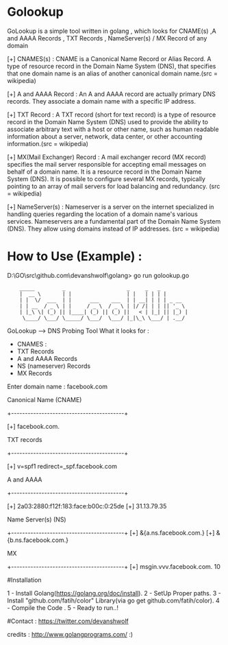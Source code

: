# Golookup
GoLookup is a simple tool written in golang , which looks for CNAME(s) ,A and AAAA Records , TXT Records , NameServer(s) / MX Record of any domain 

[+] CNAMES(s) : CNAME is a Canonical Name Record or Alias Record. A type of resource record in the Domain Name System (DNS), that specifies that one domain name is an alias of another canonical domain name.(src = wikipedia)

[+] A and AAAA Record : An A and AAAA record are actually primary DNS records.  They associate a domain name with a specific IP address.

[+] TXT Record : A TXT record (short for text record) is a type of resource record in the Domain Name System (DNS) used to provide the ability to associate arbitrary text with a host or other name, such as human readable information about a server, network, data center, or other accounting information.(src = wikipedia)

[+] MX(Mail Exchanger) Record : A mail exchanger record (MX record) specifies the mail server responsible for accepting email messages on behalf of a domain name. It is a resource record in the Domain Name System (DNS). It is possible to configure several MX records, typically pointing to an array of mail servers for load balancing and redundancy. (src = wikipedia)

[+] NameServer(s) : Nameserver is a server on the internet specialized in handling queries regarding the location of a domain name's various services. Nameservers are a fundamental part of the Domain Name System (DNS). They allow using domains instead of IP addresses. (src = wikipedia)

# How to Use (Example) :

D:\GO\src\github.com\devanshwolf\golang> go run golookup.go

        _____         _                    _     _   _
        |  __ \       | |                  | |   | | | |
        | |  \/  ___  | |      ___    ___  | | __| | | | _ __
        | | __  / _ \ | |     / _ \  / _ \ | |/ /| | | || '_ \
        | |_\ \| (_) || |____| (_) || (_) ||   < | |_| || |_) |
         \____/ \___/ \_____/ \___/  \___/ |_|\_\ \___/ | .__/
                                                                                                       


GoLookup --> DNS Probing Tool
What it looks for :
 * CNAMES :
 * TXT Records
 * A and AAAA Records
 * NS (nameserver) Records
 * MX Records


 Enter domain name :
facebook.com

Canonical Name (CNAME)

+-----------------------------------------+

[+] facebook.com.

TXT records

+-----------------------------------------+

[+] v=spf1 redirect=_spf.facebook.com

A and AAAA

+-----------------------------------------+

[+] 2a03:2880:f12f:183:face:b00c:0:25de
[+] 31.13.79.35

Name Server(s) (NS)

+-----------------------------------------+
[+] &{a.ns.facebook.com.}
[+] &{b.ns.facebook.com.}

MX

+-----------------------------------------+
[+] msgin.vvv.facebook.com. 10


#Installation

1 - Install Golang(https://golang.org/doc/install).
2 - SetUp Proper paths.
3 - Install "github.com/fatih/color" Library(via go get github.com/fatih/color). 
4 - Compile the Code .
5 - Ready to run..!

#Contact : https://twitter.com/devanshwolf

credits : http://www.golangprograms.com/ :)
